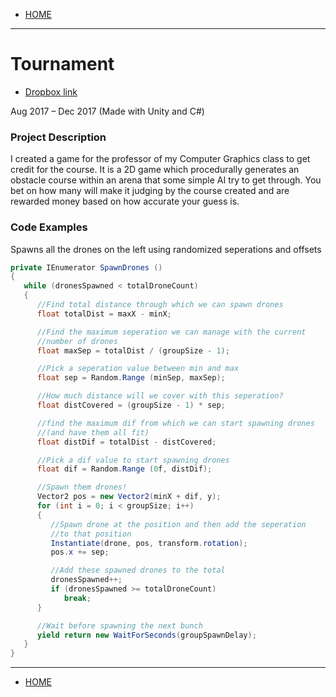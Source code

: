 - [HOME](https://avijr.com)

---

# Tournament
- [Dropbox link](https://www.dropbox.com/s/zwcg1cjyjnwq4h7/Tournament.app.zip?dl=0)

Aug 2017 – Dec 2017 (Made with Unity and C#)

### Project Description
I created a game for the professor of my Computer Graphics class to get credit for the course. It is a 2D game which procedurally generates an obstacle course within an arena that some simple AI try to get through. You bet on how many will make it judging by the course created and are rewarded money based on how accurate your guess is.

### Code Examples
Spawns all the drones on the left using randomized seperations and offsets

```c#
private IEnumerator SpawnDrones ()
{
   while (dronesSpawned < totalDroneCount)
   {
      //Find total distance through which we can spawn drones
      float totalDist = maxX - minX;

      //Find the maximum seperation we can manage with the current
      //number of drones
      float maxSep = totalDist / (groupSize - 1);

      //Pick a seperation value between min and max
      float sep = Random.Range (minSep, maxSep);

      //How much distance will we cover with this seperation?
      float distCovered = (groupSize - 1) * sep;

      //find the maximum dif from which we can start spawning drones
      //(and have them all fit)
      float distDif = totalDist - distCovered;

      //Pick a dif value to start spawning drones
      float dif = Random.Range (0f, distDif);

      //Spawn them drones!
      Vector2 pos = new Vector2(minX + dif, y);
      for (int i = 0; i < groupSize; i++)
      {
         //Spawn drone at the position and then add the seperation
         //to that position
         Instantiate(drone, pos, transform.rotation);
         pos.x += sep;

         //Add these spawned drones to the total
         dronesSpawned++;
         if (dronesSpawned >= totalDroneCount)
            break;
      }

      //Wait before spawning the next bunch
      yield return new WaitForSeconds(groupSpawnDelay);
   }
}
```

---

- [HOME](https://avijr.com)
